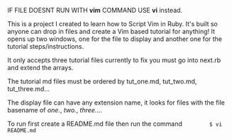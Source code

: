 IF FILE DOESNT RUN WITH **vim** COMMAND USE **vi** instead. 

This is a project I created to learn how to Script Vim in Ruby. It's built so anyone can drop in files and create a Vim based tutorial for anything! It opens up two windows, one for the file to display and another one for the tutorial steps/instructions. 

It only accepts three tutorial files currently to fix you must go into next.rb and extend the arrays.

The tutorial md files must be ordered by tut_one.md, tut_two.md, tut_three.md...

The display file can have any extension name, it looks for files with the file basename of *one.*, *two.*, *three.*...

To run first create a README.md file then run the command 
```         $ vi README.md          ```
